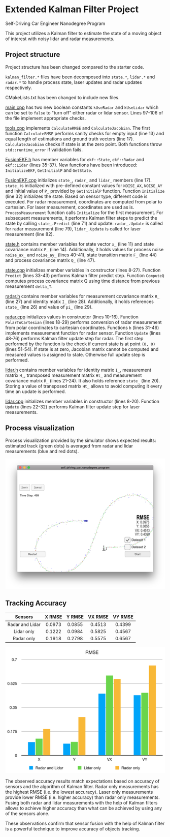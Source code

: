 # Extended Kalman Filter Project
Self-Driving Car Engineer Nanodegree Program

This project utilizes a Kalman filter to estimate the state of a moving object of interest with noisy lidar and radar measurements. 

## Project structure

Project structure has been changed compared to the starter code.

`kalman_filter.*` files have been decomposed into `state.*`, `lidar.*` and `radar.*` to handle process state, laser updates and radar updates respectively.

CMakeLists.txt has been changed to include new files.


[main.cpp](src/main.cpp) has two new boolean constants `kUseRadar` and `kUseLidar` which can be set to `false` to "turn off" either radar or lidar sensor. Lines 97-106 of the file implement appropriate checks.

[tools.cpp](src/tools.cpp) implements `CalculateRMSE` and `CalculateJacobian`. The first function `CalculateRMSE` performs sanity checks for empty input (line 13) and equal length of estimations and ground truth vectors (line 17). `CalculateJacobian` checks if state is at the zero point. Both functions throw `std::runtime_error` if validation fails.

[FusionEKF.h](src/FusionEKF.h) has member variables for `ekf::State`, `ekf::Radar` and `ekf::Lidar` (lines 35-37). New functions have been introduced: `InitializeEKF`, `GetInitialP` and `GetState`.

[FusionEKF.cpp](src/FusionEKF.cpp) initializes `state_`, `radar_` and `lidar_` members (line 17). `state_` is initialized with pre-defined constant values for `NOISE_AX`, `NOISE_AY` and initial value of `P_` provided by `GetInitialP` function. Function `Initialize` (line 32) initializes the state. Based on sensor type, different code is executed. For radar measurement, coordinates are computed from polar to cartesian. For laser measurement, coordinates are used as is. `ProcessMeasurement` function calls `Initialize` for the first measurement. For subsequent measurements, it performs Kalman filter steps to predict the state by calling `state_.Predict` (line 71) and update: `radar_.Update` is called for radar measurement (line 79), `lidar_.Update` is called for laser measurement (line 82).

[state.h](src/state.h) contains member variables for state vector `x_` (line 11) and state covariance matrix `P_` (line 14). Additionally, it holds values for process noise `noise_ax_` and `noise_ay_` (lines 40-41), state transition matrix `F_` (line 44) and process covariance matrix `Q_` (line 47).

[state.cpp](src/state.cpp) initializes member variables in constructor (lines 8-27). Function `Predict` (lines 33-43) performs Kalman filter predict step. Function `ComputeQ` computes process covariance matrix Q using time distance from previous measurement `delta_T`.

[radar.h](src/radar.h) contains member variables for measurement covariance matrix `R_` (line 27) and identity matix `I_` (line 28). Additionally, it holds references `state_` (line 26) and value of `pi_` (line 29).

[radar.cpp](src/radar.cpp) initializes values in constructor (lines 10-16). Function `PolarToCartesian` (lines 18-29) performs conversion of radar measurement from polar coordinates to cartesian coordinates. Functions `h` (lines 31-46) implements measurement function for radar sensor. Function `Update` (lines 48-76) performs Kalman filter update step for radar. The first step performed by the function is the check if current state is at point `(0, 0)` (lines 51-54). If state is at zero, Jacobian matrix cannot be computed and measured values is assigned to state. Otherwise full update step is performed.

[lidar.h](src/lidar.h) contains member variables for identity matrix `I_`, measurement matrix `H_`, transposed measurement matrix `Ht_` and measurement covariance matrix `R_` (lines 21-24). It also holds reference `state_` (line 20). Storing a value of transposed matrix `Ht_` allows to avoid computing it every time an update is performed.

[lidar.cpp](src/lidar.cpp) initializes member variables in constructor (lines 8-20). Function `Update` (lines 22-32) performs Kalman filter update step for laser measurements.

## Process visualization

Process visualization provided by the simulator shows expected results: estimated track (green dots) is averaged from radar and lidar measurements (blue and red dots).

![Process Visualization](media/process.png)

## Tracking Accuracy

| Sensors         | X RMSE | Y RMSE | VX RMSE | VY RMSE |
|:---------------:|:------:|:------:|:-------:|:-------:|
| Radar and Lidar | 0.0973 | 0.0855 | 0.4513  | 0.4399  |
| Lidar only      | 0.1222 | 0.0984 | 0.5825  | 0.4567  |
| Radar only      | 0.1918 | 0.2798 | 0.5575  | 0.6567  |

![RMSE](media/rmse.png)

The observed accuracy results match expectations based on accuracy of sensors and the algorithm of Kalman filter. Radar only measurements has the highest RMSE (i.e. the lowest accuracy). Laser only measurements provide lower RMSE (i.e. higher accuracy) than radar only measurements. Fusing both radar and lidar measurements with the help of Kalman filters allows to achieve higher accuracy than what can be achieved by using any of the sensors alone.

These observations confirm that sensor fusion with the help of Kalman filter is a powerful technique to improve accuracy of objects tracking.